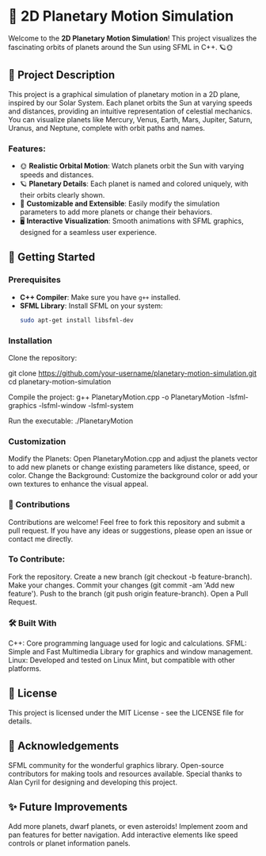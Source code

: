 # 🌌 2D Planetary Motion Simulation

Welcome to the **2D Planetary Motion Simulation**! This project visualizes the fascinating orbits of planets around the Sun using SFML in C++. 🪐🌞

## 📜 Project Description

This project is a graphical simulation of planetary motion in a 2D plane, inspired by our Solar System. Each planet orbits the Sun at varying speeds and distances, providing an intuitive representation of celestial mechanics. You can visualize planets like Mercury, Venus, Earth, Mars, Jupiter, Saturn, Uranus, and Neptune, complete with orbit paths and names.

### Features:
- 🌞 **Realistic Orbital Motion**: Watch planets orbit the Sun with varying speeds and distances.
- 🪐 **Planetary Details**: Each planet is named and colored uniquely, with their orbits clearly shown.
- 🌠 **Customizable and Extensible**: Easily modify the simulation parameters to add more planets or change their behaviors.
- 🖥️ **Interactive Visualization**: Smooth animations with SFML graphics, designed for a seamless user experience.

## 🚀 Getting Started

### Prerequisites
- **C++ Compiler**: Make sure you have `g++` installed.
- **SFML Library**: Install SFML on your system:
  ```bash
  sudo apt-get install libsfml-dev

### Installation

Clone the repository:

git clone https://github.com/your-username/planetary-motion-simulation.git
cd planetary-motion-simulation

Compile the project:
g++ PlanetaryMotion.cpp -o PlanetaryMotion -lsfml-graphics -lsfml-window -lsfml-system

Run the executable:
./PlanetaryMotion

### Customization

Modify the Planets: Open PlanetaryMotion.cpp and adjust the planets vector to add new planets or change existing parameters like distance, speed, or color.
Change the Background: Customize the background color or add your own textures to enhance the visual appeal.


### 🤝 Contributions

Contributions are welcome! Feel free to fork this repository and submit a pull request. If you have any ideas or suggestions, please open an issue or contact me directly.

### To Contribute:

Fork the repository.
Create a new branch (git checkout -b feature-branch).
Make your changes.
Commit your changes (git commit -am 'Add new feature').
Push to the branch (git push origin feature-branch).
Open a Pull Request.

### 🛠️ Built With

C++: Core programming language used for logic and calculations.
SFML: Simple and Fast Multimedia Library for graphics and window management.
Linux: Developed and tested on Linux Mint, but compatible with other platforms.

## 📜 License
This project is licensed under the MIT License - see the LICENSE file for details.

## 💬 Acknowledgements
SFML community for the wonderful graphics library.
Open-source contributors for making tools and resources available.
Special thanks to Alan Cyril for designing and developing this project.

## ✨ Future Improvements
Add more planets, dwarf planets, or even asteroids!
Implement zoom and pan features for better navigation.
Add interactive elements like speed controls or planet information panels.

